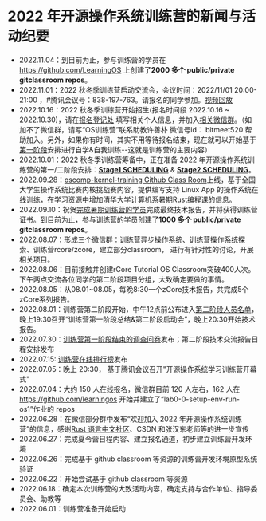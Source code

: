 # 2022 年开源操作系统训练营的新闻与活动纪要
- 2022.11.04：到目前为止，参与训练营的学员在 https://github.com/LearningOS 上创建了**2000 多个 public/private gitclassroom repos**。
- 2022.11.01：2022 秋冬季训练营启动交流会，会议时间：2022/11/01 20:00-21:00 ，#腾讯会议号：838-197-763。请报名的同学参加。[视频回放](https://meeting.tencent.com/v2/cloud-record/share?id=00e0e809-1e03-4f41-8e6a-4e71c0ca1342&from=3)
- 2022.10.16：2022 秋冬季训练营开始招生(报名时间段 2022.10.16 ~ 2022.10.30)，请在[报名登记处](https://github.com/LearningOS/rust-based-os-comp2022/issues/101) 填写相关个人信息，并加入[相关微信群](./wechat1016.png)。（如加不了微信群，请写“OS训练营”联系助教许善朴 微信号id： bitmeet520 帮助加入。另外，如果你有时间，其实不用等待报名结束，现在就可以开始基于[第一阶段](./scheduling.md)安排进行自学&自我训练--这就是训练营的主要内容）
- 2022.10.01：2022 秋冬季训练营筹备中，正在准备 2022 年开源操作系统训练营的第一/二阶段安排：[**Stage1 SCHEDULING**](./scheduling.md) & [**Stage2 SCHEDULING**](https://github.com/LearningOS/oscomp-kernel-training)。
- 2022.09.28：[oscomp-kernel-training Github Class Room](https://github.com/LearningOS/oscomp-kernel-training)上线，基于全国大学生操作系统比赛内核挑战赛内容，提供编写支持 Linux App 的操作系统在线训练，在[学习资源](./relatedinfo.md)中增加清华大学计算机系暑期Rust编程课的信息。
- 2022.09.10：祝贺[完成暑期训练营的学员](./final-reporters-2022summer.md)完成最终技术报告，并将获得训练营证书。到目前为止，参与训练营的学员创建了**1000 多个 public/private gitclassroom repos**。
- 2022.08.07：形成三个微信群：训练营异步操作系统、训练营操作系统探索、训练营rcore/zcore，建立部分classroom， 进行有针对性的讨论，开展相关项目。
- 2022.08.06：目前接触并创建rCore Tutorial OS Classroom突破400人次。下午两点交流各位同学的第二阶段项目分组，大致确定要做的事情。
- 2022.08.05：从08.01~08.05，每晚8:30一个zCore技术报告，共完成5个zCore系列报告。
- 2022.08.01：训练营第二阶段开始，中午12点前公布进入[第二阶段人员名单](./lab3-os5-passed.md)，晚上19:30召开“训练营第一阶段总结&第二阶段启动会”，晚上20:30开始技术报告。
- 2022.07.30：[训练营第一阶段结束的调查问卷](https://www.wjx.cn/vm/w8a5pG0.aspx)发布；第二阶段技术交流报告日程安排发布
- 2022.07.15: [训练营在线排行榜](https://os2edu.cn/grading/)发布
- 2022.07.05：晚上 20:30， 基于腾讯会议召开"开源操作系统学习训练营开幕式"
- 2022.07.04：大约 150 人在线报名，微信群目前 120 人左右，162 人在 <https://github.com/learningos> 开始并建立了“lab0-0-setup-env-run-os1”作业的 repos
- 2022.06.28：在微信部分群中发布“欢迎加入 2022 年开源操作系统训练营”的信息，感谢[Rust 语言中文社区](https://rustcc.cn/)、CSDN 和张汉东老师等的进一步宣传
- 2022.06.27：完成夏令营日程内容、建立报名通道，初步建立训练营开发环境
- 2022.06.26：完成基于 github classroom 等资源的训练营开发环境原型系统验证
- 2022.06.22：开始尝试基于 github classroom 等资源
- 2022.06.18：确定本次训练营的大致活动内容，确定支持与合作单位、指导委员会、助教等
- 2022.06.01：训练营准备开始启动

